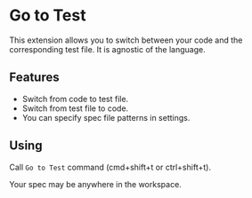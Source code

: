 # Go to Test

This extension allows you to switch between your code and the corresponding test file. It is agnostic of the language.

## Features

* Switch from code to test file.
* Switch from test file to code.
* You can specify spec file patterns in settings.

## Using

Call `Go to Test` command (cmd+shift+t or ctrl+shift+t).

Your spec may be anywhere in the workspace.
